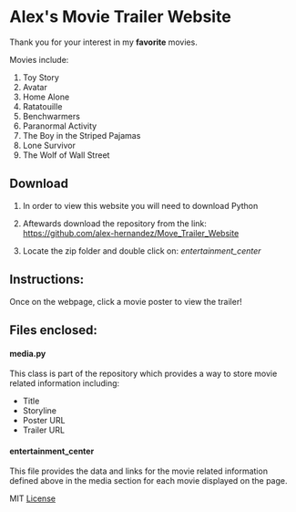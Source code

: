 # Alex's Movie Trailer Website

Thank you for your interest in my **favorite** movies.

Movies include:
1. Toy Story
2. Avatar
3. Home Alone
4. Ratatouille
5. Benchwarmers
6. Paranormal Activity
7. The Boy in the Striped Pajamas
8. Lone Survivor
9. The Wolf of Wall Street

## Download

1. In order to view this website you will need to download Python

2. Aftewards download the repository from the link:
https://github.com/alex-hernandez/Move_Trailer_Website

3. Locate the zip folder and double click on: _entertainment_center_

## Instructions:

Once on the webpage, click a movie poster to view the trailer!

## Files enclosed:

#### media.py
This class is part of the repository which provides a way to store movie related information including:

* Title
* Storyline
* Poster URL
* Trailer URL

#### entertainment_center
This file provides the data and links for the movie related information
defined above in the media section for each movie displayed on the page.

MIT [License](https://github.com/alex-hernandez/Move_Trailer_Website/blob/master/LICENSE)
